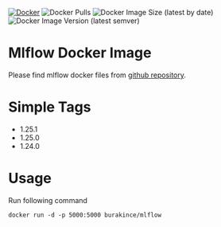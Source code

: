 [![Docker](https://github.com/burakince/mlflow/actions/workflows/docker-publish.yml/badge.svg?branch=main)](https://github.com/burakince/mlflow/actions/workflows/docker-publish.yml)
![Docker Pulls](https://img.shields.io/docker/pulls/burakince/mlflow)
![Docker Image Size (latest by date)](https://img.shields.io/docker/image-size/burakince/mlflow?sort=date)
![Docker Image Version (latest semver)](https://img.shields.io/docker/v/burakince/mlflow?sort=semver)

# Mlflow Docker Image

Please find mlflow docker files from [github repository](https://github.com/burakince/mlflow).

# Simple Tags

- 1.25.1
- 1.25.0
- 1.24.0

# Usage

Run following command

```
docker run -d -p 5000:5000 burakince/mlflow
```
